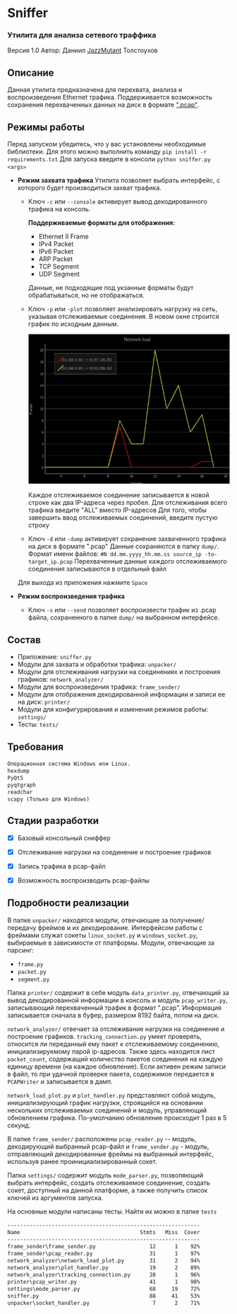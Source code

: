 # Sniffer
### Утилита для анализа сетевого траффика
Версия 1.0
Автор: Даниил [JazzMutant](https://t.me/JazzMutant) Толстоухов

## Описание
Данная утилита предназначена для перехвата, анализа и воспроизведения Ethernet трафика. 
Поддерживается возможность сохранения перехваченных данных на диск в формате [".pcap"](https://en.wikipedia.org/wiki/Pcap).

## Режимы работы 
Перед запуском убедитесь, что у вас установлены необходимые библиотеки. 
Для этого можно выполнить команду `pip install -r requirements.txt`
Для запуска введите в консоли `python sniffer.py <args>`

- **Режим захвата трафика**
    Утилита позволяет выбрать интерфейс, с которого будет производиться захват трафика.
    
    - Ключ `-c` или `--console` активирует вывод декодированного трафика на консоль.
    
        **Поддерживаемые форматы для отображения:**
        - Ethernet II Frame
        - IPv4 Packet
        - IPv6 Packet
        - ARP Packet
        - TCP Segment
        - UDP Segment
    
        Данные, не подходящие под укзанные форматы будут обрабатываться, но не отображаться.
    
    - Ключ `-p` или `-plot` позволяет анализировать нагрузку на сеть, указывая отслеживаемые соединения.
        В новом окне строится график по исходным данным.
    
        <img src="plot.jpg" alt="Network load plot" />
    
        Каждое отслеживаемое соединение записывается в новой строке как два IP-адреса через пробел.
        Для отслеживания всего трафика введите "ALL" вместо IP-адресов
        Для того, чтобы завершить ввод отслеживаемых соединений, введите пустую строку
    
    - Ключ `-d` или `-dump` активирует сохранение захваченного трафика на диск в формате ".pcap"
        Данные сохраняются в папку `dump/`. 
        Формат имени файлов:
        `#N dd.mm.yyyy_hh.mm.ss source_ip -to- target_ip.pcap`
        Перехваченные данные каждого отслеживаемого соединения записываются в отдельный файл
        
    
    Для выхода из приложения нажмите `Space`
    
    
    
- **Режим воспроизведения трафика**
    
    - Ключ `-s` или `--send` позволяет воспроизвести трафик из .pcap файла, сохраненного в папке `dump/` на выбранном интерфейсе.


## Состав
- Приложение: `sniffer.py`
- Модули для захвата и обработки трафика: `unpacker/`
- Модули для отслеживания нагрузки на соединениях и построения графиков: `network_analyzer/`
- Модули для воспроизведения трафика: `frame_sender/`
- Модули для отображения декодированной информации и записи ее на диск: `printer/` 
- Модули для конфигурирования и изменения режимов работы: `settings/` 
- Тесты: `tests/`

## Требования
    Операционная система Windows или Linux.
    hexdump
    PyQt5
    pyqtgraph
    readchar
    scapy (Только для Windows)


## Стадии разработки
- [x] Базовый консольный сниффер
- [x] Отслеживание нагрузки на соединение и построение графиков
- [x] Запись трафика в pcap-файл
- [x] Возможность воспроизводить pcap-файлы


## Подробности реализации
В папке `unpacker/` находятся модули, отвечающие за получение/передачу фреймов и их декодирование. 
Интерфейсом работы с фреймами служат сокеты `linux_socket.py` и `windows_socket.py`, выбираемые в зависимости от платформы.
Модули, отвечающие за парсинг:
- `frame.py` 
- `packet.py`
- `segment.py`

Папка `printer/` содержит в себе модуль `data_printer.py`, отвечающий за вывод декодированной информации в консоль 
и модуль `pcap_writer.py`, записывающий перехваченный трафик в формат ".pcap". Информация записывается сначала в буфер,
размером 8192 байта, потом на диск.

`network_analyzer/` отвечает за отслеживание нагрузки на соединение и построение графиков.
`tracking_connection.py` умеет проверять, относится ли переданный ему пакет к отслеживаемому соединению, 
инициализируемому парой ip-адресов. Также здесь находится лист `packet_count`, содержащий количество пакетов соединения
на каждую единицу времени (на каждое обновление). Если активен режим записи в файл, то при удачной проверке пакета, 
содержимое передается в `PCAPWriter` и записывается в дамп.

`network_load_plot.py` и `plot_handler.py` представляют собой модуль, инициализирующий график нагрузки, строящийся на основании нескольких
отслеживаемых соединений и модуль, управляющий обновлением графика. По-умолчанию обновление происходит 1 раз в 5 секунд.

В папке `frame_sender/` расположены `pcap_reader.py` -- модуль, декодирующий выбранный pcap-файл 
и `frame_sender.py` - модуль, отправляющий декодированные фреймы на выбранный интерфейс, используя ранее проинициализированный сокет.

Папка `settings/` содержит модуль `mode_parser.py`, позволяющий выбрать интерфейс, создать отслеживаемое соединение,
создать сокет, доступный на данной платформе, а также получить список ключей из аргументов запуска. 

На основные модули написаны тесты. Найти их можно в папке `tests`

    -------------------------------------------------------------
    Name                                      Stmts   Miss  Cover
    -------------------------------------------------------------
    frame_sender\frame_sender.py                 12      1    92%
    frame_sender\pcap_reader.py                  31      1    97%
    network_analyzer\network_load_plot.py        31      2    94%
    network_analyzer\plot_handler.py             19      2    89%
    network_analyzer\tracking_connection.py      28      1    96%
    printer\pcap_writer.py                       41      1    98%
    settings\mode_parser.py                      68     19    72%
    sniffer.py                                   88     41    53%
    unpacker\socket_handler.py                    7      2    71%